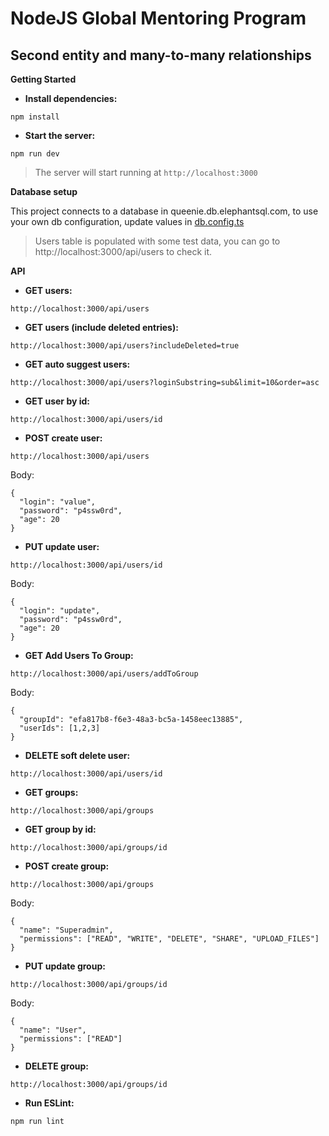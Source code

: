 # NodeJS Global Mentoring Program

## Second entity and many-to-many relationships

**Getting Started**

- **Install dependencies:**

`npm install`

- **Start the server:**

`npm run dev`
> The server will start running at `http://localhost:3000`

**Database setup**

This project connects to a database in queenie.db.elephantsql.com, to use your own db configuration, update values in [db.config.ts](https://github.com/evelin-garza/nodejs-gmp/blob/task3-postgresql-and-layered-architecture/src/config/db.config.ts)

> Users table is populated with some test data, you can go to http://localhost:3000/api/users to check it.

**API**

- **GET users:**

`http://localhost:3000/api/users`

- **GET users (include deleted entries):**

`http://localhost:3000/api/users?includeDeleted=true`

- **GET auto suggest users:**

`http://localhost:3000/api/users?loginSubstring=sub&limit=10&order=asc`

- **GET user by id:**

`http://localhost:3000/api/users/id`

- **POST create user:**

`http://localhost:3000/api/users`

Body:
```
{
  "login": "value",
  "password": "p4ssw0rd",
  "age": 20
}
```

- **PUT update user:**

`http://localhost:3000/api/users/id`

Body:
```
{
  "login": "update",
  "password": "p4ssw0rd",
  "age": 20
}
```

- **GET Add Users To Group:**

`http://localhost:3000/api/users/addToGroup`

Body:
```
{
  "groupId": "efa817b8-f6e3-48a3-bc5a-1458eec13885",
  "userIds": [1,2,3]
}
```

- **DELETE soft delete user:**

`http://localhost:3000/api/users/id`

- **GET groups:**

`http://localhost:3000/api/groups`

- **GET group by id:**

`http://localhost:3000/api/groups/id`

- **POST create group:**

`http://localhost:3000/api/groups`

Body:
```
{
  "name": "Superadmin",
  "permissions": ["READ", "WRITE", "DELETE", "SHARE", "UPLOAD_FILES"]
}
```

- **PUT update group:**

`http://localhost:3000/api/groups/id`

Body:
```
{
  "name": "User",
  "permissions": ["READ"]
}
```

- **DELETE group:**

`http://localhost:3000/api/groups/id`

- **Run ESLint:**

`npm run lint`